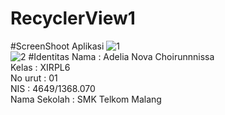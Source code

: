 # RecyclerView1
#ScreenShoot Aplikasi
![1](https://cloud.githubusercontent.com/assets/22116237/20031339/74907056-a3a8-11e6-87db-4c4b2ae7f660.JPG) <br>
![2](https://cloud.githubusercontent.com/assets/22116237/20031340/74b0207c-a3a8-11e6-8db4-318e27a3962b.JPG)
#Identitas
Nama : Adelia Nova Choirunnnissa <br>
Kelas : XIRPL6 <br>
No urut : 01 <br>
NIS : 4649/1368.070  <br>
Nama Sekolah : SMK Telkom Malang
